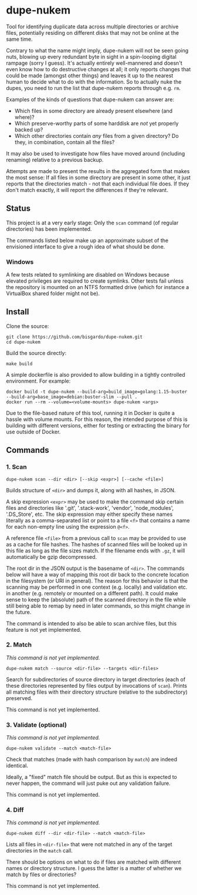 # dupe-nukem

Tool for identifying duplicate data across multiple directories or archive files,
potentially residing on different disks that may not be online at the same time.

Contrary to what the name might imply,
dupe-nukem will not be seen going nuts, blowing up every redundant byte in sight
in a spin-looping digital rampage (sorry I guess).
It's actually entirely well-mannered and doesn't even know how to do destructive changes at all;
it only reports changes that could be made (amongst other things)
and leaves it up to the nearest human to decide what to do with the information.
So to actually nuke the dupes,
you need to run the list that dupe-nukem reports through e.g. `rm`.

Examples of the kinds of questions that dupe-nukem can answer are:

- Which files in some directory are already present elsewhere (and where)?
- Which preserve-worthy parts of some harddisk are *not* yet properly backed up?
- Which other directories contain *any* files from a given directory?
  Do they, in combination, contain all the files?

It may also be used to investigate how files have moved around (including renaming)
relative to a previous backup.

Attempts are made to present the results in the aggregated form that makes the most sense:
If all files in some directory are present in some other,
it just reports that the directories match - not that each individual file does.
If they don't match exactly, it will report the differences if they're relevant.

## Status

This project is at a very early stage:
Only the `scan` command (of regular directories) has been implemented.

The commands listed below make up an approximate subset of the envisioned interface
to give a rough idea of what should be done.

### Windows

A few tests related to symlinking are disabled on Windows because elevated privileges are required to create symlinks.
Other tests fail unless the repository is mounted on an NTFS formatted drive (which for instance a VirtualBox shared folder might not be).

## Install

Clone the source:

```shell
git clone https://github.com/bisgardo/dupe-nukem.git
cd dupe-nukem
```

Build the source directly:

```shell
make build
```

A simple dockerfile is also provided to allow building in a tightly controlled environment. For example:

```shell
docker build -t dupe-nukem --build-arg=build_image=golang:1.15-buster --build-arg=base_image=debian:buster-slim --pull .
docker run --rm --volume=<volume-mounts> dupe-nukem <args>
```

Due to the file-based nature of this tool, running it in Docker is quite a hassle with volume mounts.
For this reason, the intended purpose of this is building with different versions,
either for testing or extracting the binary for use outside of Docker.

## Commands

### 1. Scan

```shell
dupe-nukem scan --dir <dir> [--skip <expr>] [--cache <file>]
```

Builds structure of `<dir>` and dumps it, along with all hashes, in JSON.

A skip expression `<expr>` may be used to make the command skip
certain files and directories like '.git', '.stack-work', 'vendor', 'node_modules', '.DS_Store', etc.
The skip expression may either specify these names literally as a comma-separated list
or point to a file `<f>` that contains a name for each non-empty line using the expression `@<f>`.

A reference file `<file>` from a previous call to `scan` may be provided to use as
a cache for file hashes.
The hashes of scanned files will be looked up in this file as long as the file sizes match.
If the filename ends with `.gz`, it will automatically be gzip decompressed.

The root dir in the JSON output is the basename of `<dir>`.
The commands below will have a way of mapping this root dir back to the concrete location
in the filesystem (or URI in general).
The reason for this behavior is that the scanning may be performed in one context (e.g. locally)
and validation etc. in another (e.g. remotely or mounted on a different path).
It could make sense to keep the (absolute) path of the scanned directory in the file
while still being able to remap by need in later commands, so this might change in the future.

The command is intended to also be able to scan archive files,
but this feature is not yet implemented.

### 2. Match

*This command is not yet implemented.*

```shell
dupe-nukem match --source <dir-file> --targets <dir-files>
```

Search for subdirectories of source directory in target directories
(each of these directories represented by files output by invocations of `scan`).
Prints all matching files with their directory structure (relative to the subdirectory) preserved.

This command is not yet implemented.

### 3. Validate (optional)

*This command is not yet implemented.*

```shell
dupe-nukem validate --match <match-file>
```

Check that matches (made with hash comparison by `match`) are indeed identical.

Ideally, a "fixed" match file should be output.
But as this is expected to never happen, the command will just puke out any validation failure.

This command is not yet implemented.

### 4. Diff

*This command is not yet implemented.*

```shell
dupe-nukem diff --dir <dir-file> --match <match-file>
```

Lists all files in `<dir-file>` that were not matched in any of the target directories in the `match` call.

There should be options on what to do if files are matched with different names or directory structure.
I guess the latter is a matter of whether we match by files or directories?

This command is not yet implemented.
